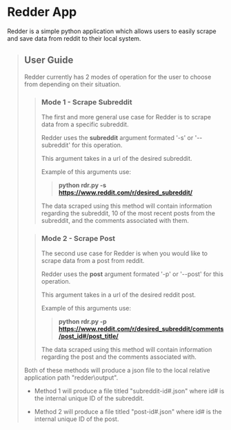 # Redder App
Redder is a simple python application which allows users to easily scrape and save data from reddit to their local system.

> ## User Guide
> Redder currently has 2 modes of operation for the user to choose from depending on their situation.
>> ### Mode 1 - Scrape Subreddit
>> The first and more general use case for Redder is to scrape data from a specific subreddit.
>>
>> Redder uses the **subreddit** argument formated '-s' or '--subreddit' for this operation.
>>
>> This argument takes in a url of the desired subreddit.
>>
>> Example of this arguments use:
>>> **python rdr.py -s https://www.reddit.com/r/desired_subreddit/**
>>
>> The data scraped using this method will contain information regarding the subreddit, 10 of the most recent posts from the subreddit, and the comments associated with them.
>
>> ### Mode 2 - Scrape Post
>> The second use case for Redder is when you would like to scrape data from a post from reddit.
>>
>> Redder uses the **post** argument formated '-p' or '--post' for this operation.
>>
>> This argument takes in a url of the desired reddit post.
>>
>> Example of this arguments use:
>>> **python rdr.py -p https://www.reddit.com/r/desired_subreddit/comments/post_id#/post_title/**
>>
>> The data scraped using this method will contain information regarding the post and the comments associated with.
>
> Both of these methods will produce a json file to the local relative application path "redder\output\".
>
>* Method 1 will produce a file titled "subreddit-id#.json" where id# is the internal unique ID of the subreddit.
>
>* Method 2 will produce a file titled "post-id#.json" where id# is the internal unique ID of the post.
